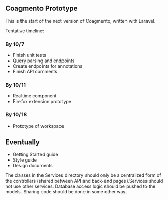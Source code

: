 ## Coagmento Prototype
This is the start of the next version of Coagmento, written with Laravel.

Tentative timeline:

### By 10/7 ###
- Finish unit tests
- Query parsing and endpoints
- Create endpoints for annotations
- Finish API comments

### By 10/11 ###
- Realtime component
- Firefox extension prototype

### By 10/18 ###
- Prototype of workspace

## Eventually ##
- Getting Started guide
- Style guide
- Design documents

The classes in the Services directory should only be a centralized form of the controllers (shared between API and back-end pages).Services should not use other services. Database access logic should be pushed to the models. Sharing code should be done in some other way.